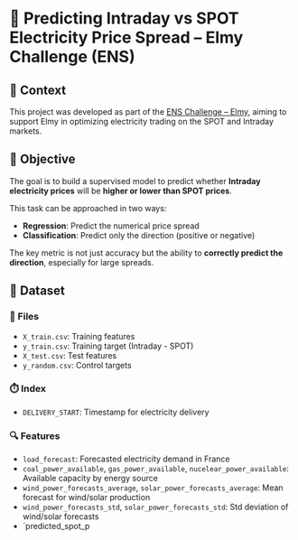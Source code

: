 # 🔌 Predicting Intraday vs SPOT Electricity Price Spread – Elmy Challenge (ENS)

## 📌 Context

This project was developed as part of the [ENS Challenge – Elmy](https://challengedata.ens.fr/participants/challenges/140/), aiming to support Elmy in optimizing electricity trading on the SPOT and Intraday markets.

## 🎯 Objective

The goal is to build a supervised model to predict whether **Intraday electricity prices** will be **higher or lower than SPOT prices**.

This task can be approached in two ways:
- **Regression**: Predict the numerical price spread
- **Classification**: Predict only the direction (positive or negative)

The key metric is not just accuracy but the ability to **correctly predict the direction**, especially for large spreads.

## 🧪 Dataset

### 📁 Files
- `X_train.csv`: Training features
- `y_train.csv`: Training target (Intraday - SPOT)
- `X_test.csv`: Test features
- `y_random.csv`: Control targets

### ⏱️ Index
- `DELIVERY_START`: Timestamp for electricity delivery

### 🔍 Features
- `load_forecast`: Forecasted electricity demand in France  
- `coal_power_available`, `gas_power_available`, `nucelear_power_available`: Available capacity by energy source  
- `wind_power_forecasts_average`, `solar_power_forecasts_average`: Mean forecast for wind/solar production  
- `wind_power_forecasts_std`, `solar_power_forecasts_std`: Std deviation of wind/solar forecasts  
- `predicted_spot_p
